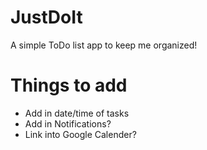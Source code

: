# JustDoIt

A simple ToDo list app to keep me organized!

# Things to add 
- Add in date/time of tasks
- Add in Notifications?
- Link into Google Calender?
